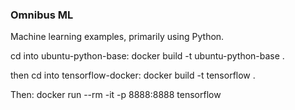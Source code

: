 ### Omnibus ML

Machine learning examples, primarily using Python.

cd into ubuntu-python-base:
	docker build -t ubuntu-python-base .

then cd into tensorflow-docker:
	docker build -t tensorflow .

Then:
docker run --rm -it -p 8888:8888 tensorflow